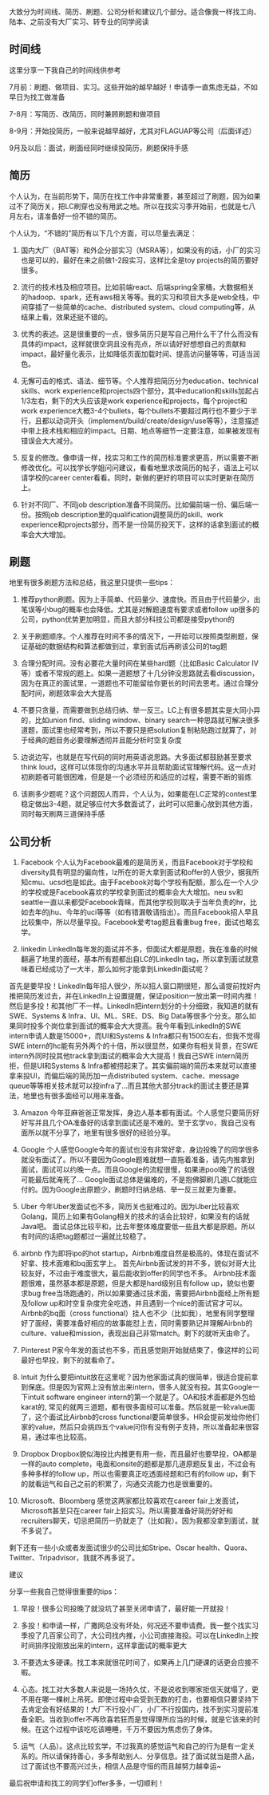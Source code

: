 大致分为时间线、简历、刷题、公司分析和建议几个部分。适合像我一样找工向、陆本、之前没有大厂实习、转专业的同学阅读

## 时间线

这里分享一下我自己的时间线供参考

7月前：刷题、做项目、实习。这些开始的越早越好！申请季一直焦虑无益，不如早日为找工做准备

7-8月：写简历、改简历，同时兼顾刷题和做项目

8-9月：开始投简历，一般来说越早越好，尤其对FLAGUAP等公司（后面详述）

9月及以后：面试，刷面经同时继续投简历，刷题保持手感

## 简历

个人认为，在当前形势下，简历在找工作中非常重要，甚至超过了刷题，因为如果过不了简历关，把LC刷穿也没有用武之地。所以在找实习季开始前，也就是七八月左右，请准备好一份不错的简历。

个人认为，“不错的”简历有以下几个方面，可以尽量去满足：

1. 国内大厂（BAT等）和外企分部实习（MSRA等），如果没有的话，小厂的实习也是可以的，最好在来之前做1-2段实习，这样比全是toy projects的简历要好很多。

2. 流行的技术栈及相应项目。比如前端react、后端spring全家桶，大数据相关的hadoop、spark，还有aws相关等等。我的实习和项目大多是web全栈，中间穿插了一些简单的cache、distributed system、cloud computing等，从结果上看，效果还挺不错的。

3. 优秀的表述。这是很重要的一点，很多简历只是写自己用什么干了什么而没有具体的impact，这样就很空洞且没有亮点，所以请好好想想自己的贡献和impact，最好量化表示，比如降低页面加载时间、提高访问量等等，可适当润色。

4. 无懈可击的格式、语法、细节等。个人推荐把简历分为education、technical skills、work experience和projects四个部分，其中education和skills加起占1/3左右，剩下的大头应该是work experience和projects，每个project和work experience大概3-4个bullets，每个bullets不要超过两行也不要少于半行，且都以动词开头（implement/build/create/design/use等等），注意描述中带上技术栈和相应的impact。日期、地点等细节一定要注意，如果被发现有错误会大大减分。

5. 反复的修改。像申请一样，找实习和工作的简历标准要求更高，所以需要不断修改优化。可以找学长学姐问问建议，看看地里求改简历的帖子，语法上可以请学校的career center看看。同时，新做的更好的项目可以实时更新在简历上。

6. 针对不同厂、不同job description准备不同简历。比如偏前端一份、偏后端一份。按照job description里的qualification调整简历的skill、work experience和projects部分，而不是一份简历投天下，这样的话拿到面试的概率会大大增加。

## 刷题

地里有很多刷题方法和总结，我这里只提供一些tips：

1. 推荐python刷题。因为上手简单、代码量少、速度快。而且由于代码量少，出笔误等小bug的概率也会降低。尤其是对解题速度有要求或者follow up很多的公司，python优势更加明显，而且大部分科技公司都是接受python的

2. 关于刷题顺序。个人推荐在时间不多的情况下，一开始可以按照类型刷题，保证基础的数据结构和算法都做到过，拿到面试后再刷该公司的tag题

3. 合理分配时间。没有必要花大量时间在某些hard题（比如Basic Calculator IV等）或者不常规的题上。如果一道题想了十几分钟没思路就去看discussion，因为在真正的面试里，一道题也不可能留给你更长的时间去思考。通过合理分配时间，刷题效率会大大提高

4. 不要只贪量，而需要做到总结归纳、举一反三。LC上有很多题其实是大同小异的，比如union find、sliding window、binary search一种思路就可解决很多道题，面试里也经常考到，所以不要只是把solution复制粘贴跑过就算了，对于经典的题目务必要理解透彻并且能分析时空复杂度

5. 边说边写，也就是在写代码的同时用英语说思路。大多面试都鼓励甚至要求think loud，这样可以体现你的沟通水平并且帮助面试官理解代码。这一点对初刷题者可能很困难，但是是一个必须经历和适应的过程，需要不断的锻炼

6. 该刷多少题呢？这个问题因人而异，个人认为，如果能在LC正常的contest里稳定做出3-4题，就足够应付大多数面试了，此时可以把重心放到其他方面，同时每天刷两三道保持手感

## 公司分析

1. Facebook
个人认为Facebook最难的是简历关，而且Facebook对于学校和diversity具有明显的偏向性，lz所在的哥大拿到面试和offer的人很少，据我所知cmu、ucsd也是如此。由于Facebook对每个学校有配额，那么在一个人少的学校或是Facebook喜欢的学校拿到面试的概率会大大增加。neu sv和seattle一直以来都受Facebook青睐，而其他学校则取决于当年负责的hr，比如去年的jhu、今年的uci等等（如有错漏敬请指出）。而且Facebook招人早且比较集中，所以尽量早投。Facebook爱考tag题且看重bug free，面试也略玄学。

2. linkedin
LinkedIn每年发的面试并不多，但面试大都是原题，我在准备的时候翻遍了地里的面经，基本所有题都出自LC的LinkedIn tag，所以拿到面试就意味着已经成功了一大半，那么如何才能拿到LinkedIn面试呢？

首先是要早投！LinkedIn每年招人很少，所以招人窗口期很短，那么请提前找好内推把简历发过去，并在LinkedIn上设置提醒，保证position一放出第一时间内推！
然后是多投！和其他厂不一样。LinkedIn把intern划分的十分细致，我知道的就有SWE、Systems & Infra、UI、ML、SRE、DS、Big Data等很多个分支。那么如果同时投多个岗位拿到面试的概率会大大提高。我今年看到LinkedIn的SWE intern申请人数是15000+，而UI和Systems & Infra都只有1500左右，但我不觉得SWE intern的hc能有另外两个的十倍，所以很显然，如果你有相关背景，在SWE intern外同时投其他track拿到面试的概率会大大提高！我自己SWE intern简历拒，但是UI和Systems & Infra都被捞起来了。其实偏前端的简历本来就可以直接拿来投UI，而偏后端的简历加一点distributed system、cache、message queue等等相关技术就可以投infra了…而且其他大部分track的面试主要还是算法，地里也有很多面经可以用来准备。

3. Amazon
今年亚麻爸爸正常发挥，身边人基本都有面试。个人感觉只要简历好好写并且几个OA准备好的话拿到面试还是不难的。至于玄学vo，我自己没有面所以就不分享了，地里有很多很好的经验分享。

4. Google
个人感觉Google今年的面试也没有非常好拿，身边投晚了的同学很多就没有面试了。所以不要因为Google题难就想一直拖着准备，请先内推拿到面试，面试可以约晚一点。而且Google的流程很慢，如果进pool晚了的话很可能最后就淹死了…
Google面试总体是偏难的，不是抱佛脚刷几道LC就能应付的。因为Google出原题少，刷题时归纳总结、举一反三就更为重要。

5. Uber
今年Uber发面试也不多，简历关也挺难过的。因为Uber比较喜欢Golang，简历上如果有Golang相关的技术的话会比较好，如果没有的话就Java吧。
面试总体比较平和，比去年整体难度要低一些且大都是原题。所以有时间的话把tag题都过一遍就比较稳了。

6. airbnb
作为即将ipo的hot startup，Airbnb难度自然是极高的。体现在面试不好拿、技术面难和bq面玄学上。
首先Airbnb面试发的并不多，貌似对哥大比较友好，不过由于难度很大，最后能收到offer的同学也不多。
Airbnb技术面题很难，虽然基本都是原题，但是大都是hard级别且有follow up，貌似也要求bug free当场跑通的，所以如果要通过技术面，需要把Airbnb面经上所有题及follow up和时空复杂度完全吃透，并且遇到一个nice的面试官才可以。
Airbnb的bq面（cross functional）挂人也不少（比如我），地里有同学整理好了面经，需要准备好相应的故事能怼上去，同时需要熟记并理解Airbnb的culture、value和mission，表现出自己非常match。剩下的就听天由命了。

7. Pinterest
P家今年发的面试也不多，而且感觉刚开始就结束了，像这样的公司最好也早投，剩下的就看命了。

8. Intuit
为什么要把intuit放在这里呢？因为他家面试真的很简单，很适合提前拿到保底。但是因为官网上没有放出来intern，很多人就没有投。其实Google一下intuit software engineer intern的第一个就是了。OA和技术面都是外包给karat的, 常见的就两三道题，都有很多面经可以准备。然后就是一轮value面了，这个面试比Airbnb的cross functional要简单很多。HR会提前发给你他们家的value，然后只会挑四五个value问你有没有例子支持，所以准备起来很容易，通过率也比较高。

9. Dropbox
Dropbox貌似海投比内推更有用一些，而且最好也要早投，OA都是一样的auto complete，电面和onsite的题都是那几道原题反复出，不过会有多种多样的follow up，所以也需要真正吃透面经题和已有的follow up，剩下的就看运气和自己之前的积累了，沟通交流能力也是很重要的。

10. Microsoft、Bloomberg
感觉这两家都比较喜欢在career fair上发面试，Microsoft甚至只在career fair上招实习。所以需要准备好简历好好和recruiters聊天，切忌把简历一扔就走了（比如我）。因为我都没拿到面试，就不多说了。

剩下还有一些小众或者发面试很少的公司比如Stripe、Oscar health、Quora、Twitter、Tripadvisor，我就不再多说了。

建议

分享一些我自己觉得很重要的tips：

1. 早投！很多公司投晚了就没坑了甚至关闭申请了，最好能一开就投！

2. 多投！和申请一样，广撒网总没有坏处，何况还不要申请费。我一整个找实习季投了几百家公司了，大公司找内推，小公司直接海投。可以在LinkedIn上按时间排序投刚放出来的intern，这样拿面试的概率更大

3. 不要选太多硬课。找工本来就很花时间了，如果再上几门硬课的话更会应接不暇。

4. 心态。找工对大多数人来说是一场持久仗，不是说收到哪家拒信天就塌了，更不用在哪一棵树上吊死。即使过程中会受到无数的打击，也要相信只要坚持下去肯定会有好结果的！大厂不行投小厂，小厂不行投国内，找不到实习提前准备全职。当收到offer不再欣喜若狂而是觉得理所应当的时候，就是它该来的时候。在这个过程中该吃吃该睡睡，千万不要因为焦虑伤了身体。


5. 运气（人品）。这点比较玄学，不过我真的感觉运气和自己的行为是有一定关系的。所以请保持善心，多多帮助别人、分享信息。挂了面试就当是攒人品，过了面试也不要高兴过头，相信人品是守恒的而且越努力越幸运~

最后祝申请和找工的同学们offer多多，一切顺利！
